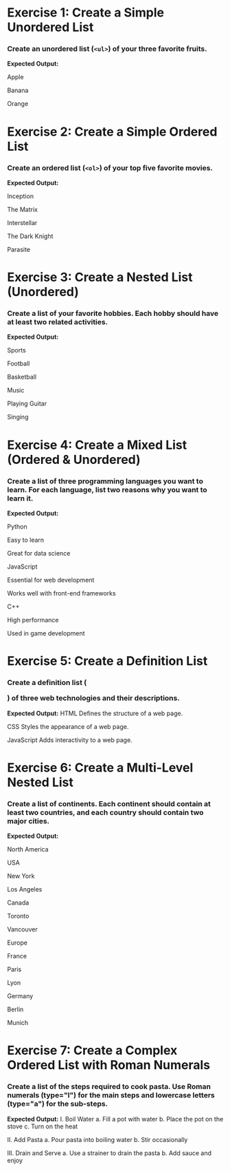 # Exercise 1: Create a Simple Unordered List
### Create an unordered list (`<ul>`) of your three favorite fruits.

**Expected Output:**

Apple

Banana

Orange

# Exercise 2: Create a Simple Ordered List
### Create an ordered list (`<ol>`) of your top five favorite movies.

**Expected Output:**

Inception

The Matrix

Interstellar

The Dark Knight

Parasite

# Exercise 3: Create a Nested List (Unordered)
### Create a list of your favorite hobbies. Each hobby should have at least two related activities.

**Expected Output:**

Sports

Football

Basketball

Music

Playing Guitar

Singing

# Exercise 4: Create a Mixed List (Ordered & Unordered)
### Create a list of three programming languages you want to learn. For each language, list two reasons why you want to learn it.

**Expected Output:**

Python

Easy to learn

Great for data science

JavaScript

Essential for web development

Works well with front-end frameworks

C++

High performance

Used in game development

# Exercise 5: Create a Definition List
### Create a definition list (<dl>) of three web technologies and their descriptions.

**Expected Output:**
HTML
Defines the structure of a web page.

CSS
Styles the appearance of a web page.

JavaScript
Adds interactivity to a web page.

# Exercise 6: Create a Multi-Level Nested List
### Create a list of continents. Each continent should contain at least two countries, and each country should contain two major cities.

**Expected Output:**

North America

USA

New York

Los Angeles

Canada

Toronto

Vancouver

Europe

France

Paris

Lyon

Germany

Berlin

Munich

# Exercise 7: Create a Complex Ordered List with Roman Numerals
### Create a list of the steps required to cook pasta. Use Roman numerals (type="I") for the main steps and lowercase letters (type="a") for the sub-steps.

**Expected Output:**
I. Boil Water
a. Fill a pot with water
b. Place the pot on the stove
c. Turn on the heat

II. Add Pasta
a. Pour pasta into boiling water
b. Stir occasionally

III. Drain and Serve
a. Use a strainer to drain the pasta
b. Add sauce and enjoy

